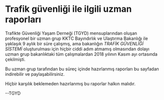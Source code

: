 # Trafik güvenliği ile ilgili uzman raporları

Trafikte Güvenliği Yaşam Derneği (TGYD) mensuplarından oluşan profesyonel bir uzman grup KKTC Bayındırlık ve Ulaştırma Bakanlığı ile yaklaşık 9 aylık bir süre çalışmış, ama bakanlığın _TRAFİK GÜVENLİĞİ SİSTEMİ_ oluşturulması için hiçbir ciddi adım atmamış olmasından dolayı uzman grup bakanlıktaki tüm çalışmalardan 2018 yılının Kasım ayı ortasında çekilmişti.

Bu uzman grup tarafından bu süreç içinde hazırlanmış raporları bu sayfadan indirebilir ve paylaşabilirsiniz.

Hiçbir karşılık beklemeden hazırlanmış bu raporlar halkın malıdır.

--TGYD

